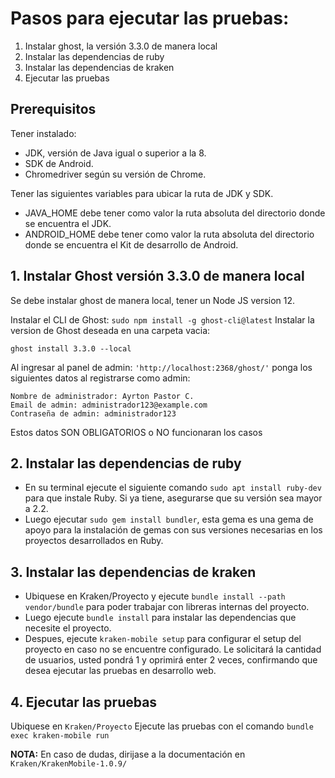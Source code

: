 # Pasos para ejecutar las pruebas:
1. Instalar ghost, la versión 3.3.0 de manera local
2. Instalar las dependencias de ruby
3. Instalar las dependencias de kraken
4. Ejecutar las pruebas

## Prerequisitos
Tener instalado:
- JDK, versión de Java igual o superior a la 8.
- SDK de Android.
- Chromedriver según su versión de Chrome.

Tener las siguientes variables para ubicar la ruta de JDK y SDK.
- JAVA_HOME debe tener como valor la ruta absoluta del directorio donde se encuentra el JDK.
- ANDROID_HOME debe tener como valor la ruta absoluta del directorio donde se encuentra el Kit de desarrollo de Android.

## 1. Instalar Ghost versión 3.3.0 de manera local
Se debe instalar ghost de manera local, tener un Node JS version 12.

Instalar el CLI de Ghost:
```sudo npm install -g ghost-cli@latest```
Instalar la version de Ghost deseada en una carpeta vacia:

```ghost install 3.3.0 --local```

Al ingresar al panel de admin: ```'http://localhost:2368/ghost/'``` ponga los siguientes datos al registrarse como admin:
```
Nombre de administrador: Ayrton Pastor C.
Email de admin: administrador123@example.com
Contraseña de admin: administrador123
```
Estos datos SON OBLIGATORIOS o NO funcionaran los casos

## 2. Instalar las dependencias de ruby
- En su terminal ejecute el siguiente comando ```sudo apt install ruby-dev``` para que instale Ruby. Si ya tiene, asegurarse que su versión sea mayor a 2.2.
- Luego ejecutar ```sudo gem install bundler```, esta gema es una gema de apoyo para la instalación de gemas con sus versiones necesarias en los proyectos desarrollados en Ruby.

## 3. Instalar las dependencias de kraken
- Ubiquese en Kraken/Proyecto y ejecute ```bundle install --path vendor/bundle``` para poder trabajar con libreras internas del proyecto.
- Luego ejecute ```bundle install``` para instalar las dependencias que necesite el proyecto.
- Despues, ejecute ```kraken-mobile setup``` para configurar el setup del proyecto en caso no se encuentre configurado. Le solicitará la cantidad de usuarios, usted pondrá 1 y oprimirá enter 2 veces, confirmando que desea ejecutar las pruebas en desarrollo web.

## 4. Ejecutar las pruebas
Ubiquese en ```Kraken/Proyecto``` Ejecute las pruebas con el comando ```bundle exec kraken-mobile run```


**NOTA:** En caso de dudas, dirijase a la documentación en ```Kraken/KrakenMobile-1.0.9/```
